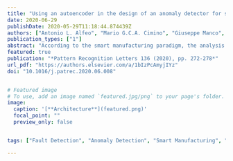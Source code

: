 ```yaml
---
title: "Using an autoencoder in the design of an anomaly detector for smart manufacturing"
date: 2020-06-29
publishDate: 2020-05-29T11:18:44.874439Z
authors: ["Antonio L. Alfeo", "Mario G.C.A. Cimino", "Giuseppe Manco", "Ettore Ritacco", "Gigliola Vaglini"]
publication_types: ["1"]
abstract: "According to the smart manufacturing paradigm, the analysis of assets’ time series with a machine learning approach can effectively prevent unplanned production downtimes by detecting assets’ anomalous operational conditions. To support smart manufacturing operators with no data science background, we propose an anomaly detection approach based on deep learning and aimed at providing a manageable machine learning pipeline and easy to interpret outcome. To do so we combine (i) an autoencoder, a deep neural network able to produce an anomaly score for each provided time series, and (ii) a discriminator based on a general heuristics, to automatically discern anomalies from regular instances. We prove the convenience of the proposed approach by comparing its performances against isolation forest with different case studies addressing industrial laundry assets’ power consumption and bearing vibrations."
featured: true
publication: "*Pattern Recognition Letters 136 (2020), pp. 272-278*"
url_pdf: "https://authors.elsevier.com/a/1bIzPcAmyjIYz"
doi: "10.1016/j.patrec.2020.06.008"


# Featured image
# To use, add an image named `featured.jpg/png` to your page's folder. 
image:
  caption: '[**Architecture**](featured.png)'
  focal_point: ""
  preview_only: false


tags: ["Fault Detection", "Anomaly Detection", "Smart Manufacturing", "Smart Industry", "Predictive Maintenance", "Interpretable Machine Learning", "Autoencoder", "Anomaly Discriminator"]

---
```


